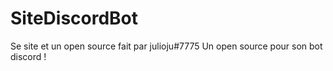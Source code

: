 # SiteDiscordBot
Se site et un open source fait par julioju#7775 Un open source pour son bot discord !
